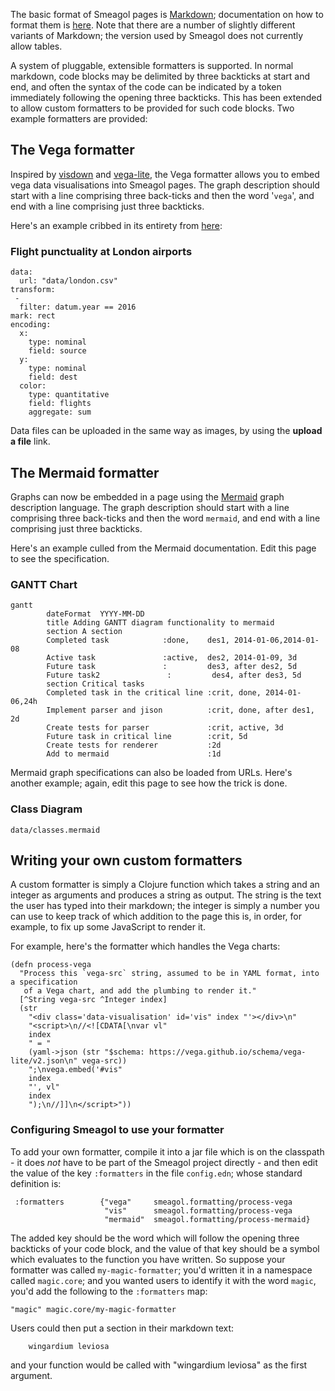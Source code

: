 The basic format of Smeagol pages is [Markdown](https://daringfireball.net/projects/markdown/); documentation on how to format them is [here](https://daringfireball.net/projects/markdown/syntax). Note that there are a number of slightly different variants of Markdown; the version used by Smeagol does not currently allow tables.

A system of pluggable, extensible formatters is supported. In normal markdown, code blocks may be delimited by three backticks at start and end, and often the syntax of the code can be indicated by a token immediately following the opening three backticks. This has been extended to allow custom formatters to be provided for such code blocks. Two example formatters are provided:

## The Vega formatter

Inspired by [visdown](https://visdown.com/) and [vega-lite](https://vega.github.io/vega-lite/docs/), the Vega formatter allows you to embed vega data visualisations into Smeagol pages. The graph description should start with a line comprising three back-ticks and then the word '`vega`', and end with a line comprising just three backticks.

Here's an example cribbed in its entirety from [here](http://visdown.amitkaps.com/london):

### Flight punctuality at London airports

```vega
data:
  url: "data/london.csv"
transform:
 -
  filter: datum.year == 2016
mark: rect
encoding:
  x:
    type: nominal
    field: source
  y:
    type: nominal
    field: dest
  color:
    type: quantitative
    field: flights
    aggregate: sum
```

Data files can be uploaded in the same way as images, by using the **upload a file** link.

## The Mermaid formatter

Graphs can now be embedded in a page using the [Mermaid](https://mermaid-js.github.io/mermaid/#/) graph description language. The graph description should start with a line comprising three back-ticks and then the word `mermaid`, and end with a line comprising just three backticks.

Here's an example culled from the Mermaid documentation. Edit this page to see the specification.

### GANTT Chart

```mermaid
gantt
        dateFormat  YYYY-MM-DD
        title Adding GANTT diagram functionality to mermaid
        section A section
        Completed task            :done,    des1, 2014-01-06,2014-01-08
        Active task               :active,  des2, 2014-01-09, 3d
        Future task               :         des3, after des2, 5d
        Future task2               :         des4, after des3, 5d
        section Critical tasks
        Completed task in the critical line :crit, done, 2014-01-06,24h
        Implement parser and jison          :crit, done, after des1, 2d
        Create tests for parser             :crit, active, 3d
        Future task in critical line        :crit, 5d
        Create tests for renderer           :2d
        Add to mermaid                      :1d
```

Mermaid graph specifications can also be loaded from URLs. Here's another example; again, edit this page to see how the trick is done.

### Class Diagram

```mermaid
data/classes.mermaid
```

## Writing your own custom formatters

A custom formatter is simply a Clojure function which takes a string and an integer as arguments and produces a string as output. The string is the text the user has typed into their markdown; the integer is simply a number you can use to keep track of which addition to the page this is, in order, for example, to fix up some JavaScript to render it.

For example, here's the formatter which handles the Vega charts:

    (defn process-vega
      "Process this `vega-src` string, assumed to be in YAML format, into a specification
       of a Vega chart, and add the plumbing to render it."
      [^String vega-src ^Integer index]
      (str
        "<div class='data-visualisation' id='vis" index "'></div>\n"
        "<script>\n//<![CDATA[\nvar vl"
        index
        " = "
        (yaml->json (str "$schema: https://vega.github.io/schema/vega-lite/v2.json\n" vega-src))
        ";\nvega.embed('#vis"
        index
        "', vl"
        index
        ");\n//]]\n</script>"))

### Configuring Smeagol to use your formatter

To add your own formatter, compile it into a jar file which is on the classpath - it does *not* have to be part of the Smeagol project directly - and then edit the value of the key `:formatters` in the file `config.edn`; whose standard definition is:

     :formatters        {"vega"     smeagol.formatting/process-vega
                         "vis"      smeagol.formatting/process-vega
                         "mermaid"  smeagol.formatting/process-mermaid}

The added key should be the word which will follow the opening three backticks of your code block, and the value of that key should be a symbol which evaluates to the function you have written. So suppose your formatter was called `my-magic-formatter`; you'd written it in a namespace called `magic.core`; and you wanted users to identify it with the word `magic`, you'd add the following to the `:formatters` map:

    "magic" magic.core/my-magic-formatter

Users could then put a section in their markdown text:

```backticks magic
    wingardium leviosa
```

and your function would be called with "wingardium leviosa" as the first argument.
